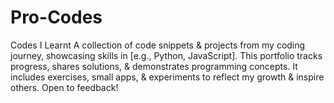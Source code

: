 # Pro-Codes
Codes I Learnt A collection of code snippets &amp; projects from my coding journey, showcasing skills in [e.g., Python, JavaScript]. This portfolio tracks progress, shares solutions, &amp; demonstrates programming concepts. It includes exercises, small apps, &amp; experiments to reflect my growth &amp; inspire others. Open to feedback!
